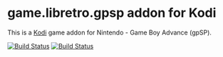 # game.libretro.gpsp addon for Kodi

This is a [Kodi](http://kodi.tv) game addon for Nintendo - Game Boy Advance (gpSP).

[![Build Status](https://travis-ci.org/kodi-game/game.libretro.gpsp.svg?branch=master)](https://travis-ci.org/kodi-game/game.libretro.gpsp)
[![Build Status](https://ci.appveyor.com/api/projects/status/github/kodi-game/game.libretro.gpsp?svg=true)](https://ci.appveyor.com/project/kodi-game/game-libretro-gpsp)
